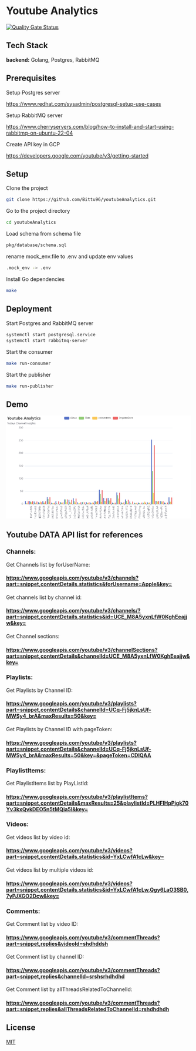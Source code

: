 # Youtube Analytics

[![Quality Gate Status](https://sonarcloud.io/api/project_badges/measure?project=Bittu96_youtubeAnalytics&metric=alert_status)](https://sonarcloud.io/summary/new_code?id=Bittu96_youtubeAnalytics)

## Tech Stack

**backend:** Golang, Postgres, RabbitMQ

## Prerequisites


Setup Postgres server

https://www.redhat.com/sysadmin/postgresql-setup-use-cases

Setup RabbitMQ server

https://www.cherryservers.com/blog/how-to-install-and-start-using-rabbitmq-on-ubuntu-22-04

Create API key in GCP

https://developers.google.com/youtube/v3/getting-started

## Setup

Clone the project

```bash
git clone https://github.com/Bittu96/youtubeAnalytics.git
```

Go to the project directory

```bash
cd youtubeAnalytics
```

Load schema from schema file

```bash
pkg/database/schema.sql
```

rename mock_env.file to .env and update env values

```bash
.mock_env -> .env
```

Install Go dependencies

```bash
make
```

## Deployment

Start Postgres and RabbitMQ server

```bash
systemctl start postgresql.service
systemctl start rabbitmq-server
```


Start the consumer

```bash
make run-consumer
```

Start the publisher

```bash
make run-publisher
```

## Demo

![plot](./data/insights_demo.png)

## Youtube DATA API list for references

### Channels:

Get Channels list by forUserName:

#### https://www.googleapis.com/youtube/v3/channels?part=snippet,contentDetails,statistics&forUsername=Apple&key=

Get channels list by channel id:

#### https://www.googleapis.com/youtube/v3/channels/?part=snippet,contentDetails,statistics&id=UCE_M8A5yxnLfW0KghEeajjw&key=

Get Channel sections:

#### https://www.googleapis.com/youtube/v3/channelSections?part=snippet,contentDetails&channelId=UCE_M8A5yxnLfW0KghEeajjw&key=

### Playlists:

Get Playlists by Channel ID:

#### https://www.googleapis.com/youtube/v3/playlists?part=snippet,contentDetails&channelId=UCq-Fj5jknLsUf-MWSy4_brA&maxResults=50&key=

Get Playlists by Channel ID with pageToken:

#### https://www.googleapis.com/youtube/v3/playlists?part=snippet,contentDetails&channelId=UCq-Fj5jknLsUf-MWSy4_brA&maxResults=50&key=&pageToken=CDIQAA

### PlaylistItems:

Get PlaylistItems list by PlayListId:

#### https://www.googleapis.com/youtube/v3/playlistItems?part=snippet,contentDetails&maxResults=25&playlistId=PLHFlHpPjgk70Yv3kxQvkDEO5n5tMQia5I&key=

### Videos:

Get videos list by video id:

#### https://www.googleapis.com/youtube/v3/videos?part=snippet,contentDetails,statistics&id=YxLCwfA1cLw&key=

Get videos list by multiple videos id:

#### https://www.googleapis.com/youtube/v3/videos?part=snippet,contentDetails,statistics&id=YxLCwfA1cLw,Qgy6LaO3SB0,7yPJXGO2Dcw&key=

### Comments:

Get Comment list by video ID:

#### https://www.googleapis.com/youtube/v3/commentThreads?part=snippet,replies&videoId=shdhddsh

Get Comment list by channel ID:

#### https://www.googleapis.com/youtube/v3/commentThreads?part=snippet,replies&channelId=srshsrhdhdhd

Get Comment list by allThreadsRelatedToChannelId:

#### https://www.googleapis.com/youtube/v3/commentThreads?part=snippet,replies&allThreadsRelatedToChannelId=rshdhdhdh

## License

[MIT](https://choosealicense.com/licenses/mit/)
